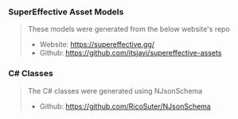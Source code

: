 ﻿### SuperEffective Asset Models
> These models were generated from the below website's repo
> - Website: https://supereffective.gg/
> - Github: https://github.com/itsjavi/supereffective-assets


### C# Classes
> The C# classes were generated using NJsonSchema
> - Github: https://github.com/RicoSuter/NJsonSchema
